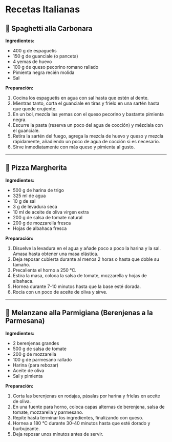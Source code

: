 # Recetas Italianas

## 🍝 Spaghetti alla Carbonara

**Ingredientes:**
- 400 g de espaguetis
- 150 g de guanciale (o panceta)
- 4 yemas de huevo
- 100 g de queso pecorino romano rallado
- Pimienta negra recién molida
- Sal

**Preparación:**
1. Cocina los espaguetis en agua con sal hasta que estén al dente.
2. Mientras tanto, corta el guanciale en tiras y fríelo en una sartén hasta que quede crujiente.
3. En un bol, mezcla las yemas con el queso pecorino y bastante pimienta negra.
4. Escurre la pasta (reserva un poco del agua de cocción) y mézclala con el guanciale.
5. Retira la sartén del fuego, agrega la mezcla de huevo y queso y mezcla rápidamente, añadiendo un poco de agua de cocción si es necesario.
6. Sirve inmediatamente con más queso y pimienta al gusto.

---

## 🍕 Pizza Margherita

**Ingredientes:**
- 500 g de harina de trigo
- 325 ml de agua
- 10 g de sal
- 3 g de levadura seca
- 10 ml de aceite de oliva virgen extra
- 200 g de salsa de tomate natural
- 200 g de mozzarella fresca
- Hojas de albahaca fresca

**Preparación:**
1. Disuelve la levadura en el agua y añade poco a poco la harina y la sal. Amasa hasta obtener una masa elástica.
2. Deja reposar cubierta durante al menos 2 horas o hasta que doble su tamaño.
3. Precalienta el horno a 250 °C.
4. Estira la masa, coloca la salsa de tomate, mozzarella y hojas de albahaca.
5. Hornea durante 7-10 minutos hasta que la base esté dorada.
6. Rocía con un poco de aceite de oliva y sirve.

---

## 🍆 Melanzane alla Parmigiana (Berenjenas a la Parmesana)

**Ingredientes:**
- 2 berenjenas grandes
- 500 g de salsa de tomate
- 200 g de mozzarella
- 100 g de parmesano rallado
- Harina (para rebozar)
- Aceite de oliva
- Sal y pimienta

**Preparación:**
1. Corta las berenjenas en rodajas, pásalas por harina y fríelas en aceite de oliva.
2. En una fuente para horno, coloca capas alternas de berenjena, salsa de tomate, mozzarella y parmesano.
3. Repite hasta terminar los ingredientes, finalizando con queso.
4. Hornea a 180 °C durante 30-40 minutos hasta que esté dorado y burbujeante.
5. Deja reposar unos minutos antes de servir.
